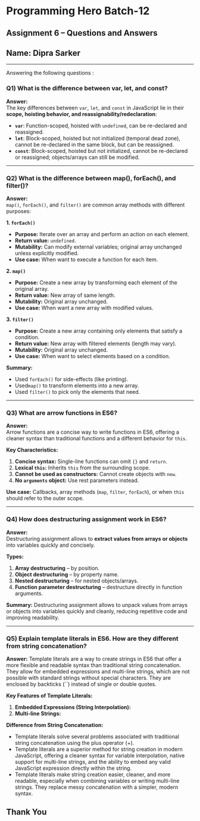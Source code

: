 # Programming Hero Batch-12
## Assignment 6 – Questions and Answers
## Name: Dipra Sarker


-----------


Answering the following questions :

### Q1) What is the difference between var, let, and const?

**Answer:**  
The key differences between `var`, `let`, and `const` in JavaScript lie in their **scope, hoisting behavior, and reassignability/redeclaration**:  

- **`var`**: Function-scoped, hoisted with `undefined`, can be re-declared and reassigned.  
- **`let`**: Block-scoped, hoisted but not initialized (temporal dead zone), cannot be re-declared in the same block, but can be reassigned.  
- **`const`**: Block-scoped, hoisted but not initialized, cannot be re-declared or reassigned; objects/arrays can still be modified.  

---

### Q2) What is the difference between map(), forEach(), and filter()?

**Answer:**  
`map()`, `forEach()`, and `filter()` are common array methods with different purposes:

**1. `forEach()`**  
- **Purpose:** Iterate over an array and perform an action on each element.  
- **Return value:** `undefined`.  
- **Mutability:** Can modify external variables; original array unchanged unless explicitly modified.  
- **Use case:** When want to execute a function for each item.  

**2. `map()`**  
- **Purpose:** Create a new array by transforming each element of the original array.  
- **Return value:** New array of same length.  
- **Mutability:** Original array unchanged.  
- **Use case:** When want a new array with modified values.  

**3. `filter()`**  
- **Purpose:** Create a new array containing only elements that satisfy a condition.  
- **Return value:** New array with filtered elements (length may vary).  
- **Mutability:** Original array unchanged.  
- **Use case:** When want to select elements based on a condition.  

**Summary:**  
- Used `forEach()` for side-effects (like printing).  
- Used`map()` to transform elements into a new array.  
- Used `filter()` to pick only the elements that need.  

---

### Q3) What are arrow functions in ES6?

**Answer:**  
Arrow functions are a concise way to write functions in ES6, offering a cleaner syntax than traditional functions and a different behavior for `this`.

**Key Characteristics:**  
1. **Concise syntax:** Single-line functions can omit `{}` and `return`.  
2. **Lexical `this`:** Inherits `this` from the surrounding scope.  
3. **Cannot be used as constructors:** Cannot create objects with `new`.  
4. **No `arguments` object:** Use rest parameters instead.  

**Use case:** Callbacks, array methods (`map`, `filter`, `forEach`), or when `this` should refer to the outer scope.  

---


### Q4) How does destructuring assignment work in ES6?

**Answer:**  
Destructuring assignment allows to **extract values from arrays or objects** into variables quickly and concisely.  

**Types:**  
1. **Array destructuring** – by position.  
2. **Object destructuring** – by property name.  
3. **Nested destructuring** – for nested objects/arrays.  
4. **Function parameter destructuring** – destructure directly in function arguments.  

**Summary:** Destructuring assignment allows to unpack values from arrays or objects into variables quickly and cleanly, reducing repetitive code and improving readability.
      
---


### Q5) Explain template literals in ES6. How are they different from string concatenation?

**Answer:**   Template literals are a way to create strings in ES6 that offer a more flexible and readable syntax than traditional string concatenation. They allow for embedded expressions and multi-line strings, which are not possible with standard strings without special characters.
They are enclosed by backticks (``) instead of single or double quotes. 

**Key Features of Template Literals:**  
1. **Embedded Expressions (String Interpolation):** 
2. **Multi-line Strings:**  

**Difference from String Concatenation:** 

- Template literals solve several problems associated with traditional string concatenation using the plus operator (+).
- Template literals are a superior method for string creation in modern JavaScript, offering a cleaner syntax for variable interpolation, native support for multi-line strings, and the ability to embed any valid JavaScript expression directly within the string.
- Template literals make string creation easier, cleaner, and more readable, especially when combining variables or writing multi-line strings. They replace messy concatenation with a simpler, modern syntax.



## Thank You






